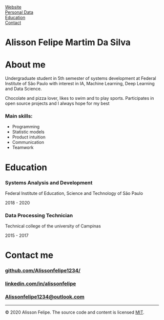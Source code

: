 [Website](https://alissonfelipe1234.github.io)\
[Personal Data](#about-me)\
[Education](#education)\
[Contact](#contact-me)

Alisson Felipe Martim Da Silva
==============================

# About me

Undergraduate student in 5th semester of systems development at Federal Institute of São Paulo with interest in IA, Machine Learning, Deep Learning and Data Science.

Chocolate and pizza lover, likes to swim and to play sports. Participates in open source projects and I always hope for my best

### Main skills:

*   Programming
*   Statistic models
*   Product intuition
*   Communication
*   Teamwork

# Education

### Systems Analysis and Development

Federal Institute of Education, Science and Technology of São Paulo

2018 - 2020

### Data Processing Technician

Technical college of the university of Campinas

2015 - 2017

# Contact me

### [github.com/Alissonfelipe1234/](https://github.com/Alissonfelipe1234/)

### [linkedin.com/in/alissonfelipe](http://linkedin.com/in/alissonfelipe)

### Alissonfelipe1234@outlook.com

* * *

© 2020 Alisson Felipe. The source code and content is licensed [MIT](http://opensource.org/licenses/mit-license.php).

